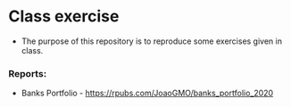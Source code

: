 # Class exercise 

- The purpose of this repository is to reproduce some exercises given in class.


### Reports:
 - Banks Portfolio - https://rpubs.com/JoaoGMO/banks_portfolio_2020
